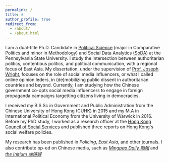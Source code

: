 ```yaml
---
permalink: /
title: #
author_profile: true
redirect_from: 
  - /about/
  - /about.html
---
```


I am a dual-title Ph.D. Candidate in [Political Science](https://polisci.la.psu.edu) (major in Comparative Politics and minor in Methodology) and Social Data Analytics [(SoDA)](https://soda.la.psu.edu/) at the Pennsylvania State University. I study the intersection between authoritarian politics, contentious politics, and political communication, with a regional focus of East Asia. My dissertation, under the supervision of [Prof. Joseph Wright](https://polisci.la.psu.edu/people/jgw12/), focuses on the role of social media influencers, or what I called online opinion leders, in (de)mobilizing public dissent in authoritarian countries and beyond. Currently, I am studying how the Chinese government co-opts social media influencers to engage in foreign propaganda campaigns targetting citizens living in democracies.

I received my B.S.Sc in Government and Public Administration from the Chinese University of Hong Kong (CUHK) in 2015 and my M.A in International Political Economy from the University of Warwick in 2016. Before my PhD study, I worked as a research officer at the [Hong Kong Council of Social Services](https://www.hkcss.org.hk/?lang=en) and published three reports on Hong Kong's social welfare policies.

My research has been published in <em>Policing</em>, <em>East Asia</em>, and other journals. I also contribute op-ed on Chinese media, such as <em>[Mingpao Daily 明報](https://news.mingpao.com/%E6%98%8E%E5%A0%B1%E6%96%B0%E8%81%9E%E7%B6%B2/main)</em> and <em>[the Initium 端傳媒](https://theinitium.com/)</em>
